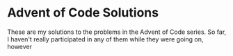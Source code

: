 # Advent of Code Solutions

These are my solutions to the problems in the Advent of Code series.
So far, I haven't really participated in any of them while they were going on, however
